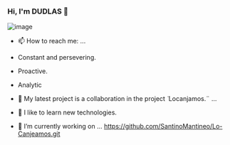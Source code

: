 ### Hi,  I'm DUDLAS 👋 
![image](https://github.com/DUGLASPAEZ/DUGLASPAEZ/assets/97192566/cc8739c0-6bb6-46ab-b268-245e4512e43c)

- 📫 How to reach me: ...
- Constant and persevering.
- Proactive.
- Analytic

  
- 🌱 My latest project is a collaboration in the project ̈ Locanjamos.¨ ...
- 👯 I like to learn new technologies.
- 🔭 I’m currently working on ... https://github.com/SantinoMantineo/Lo-Canjeamos.git




